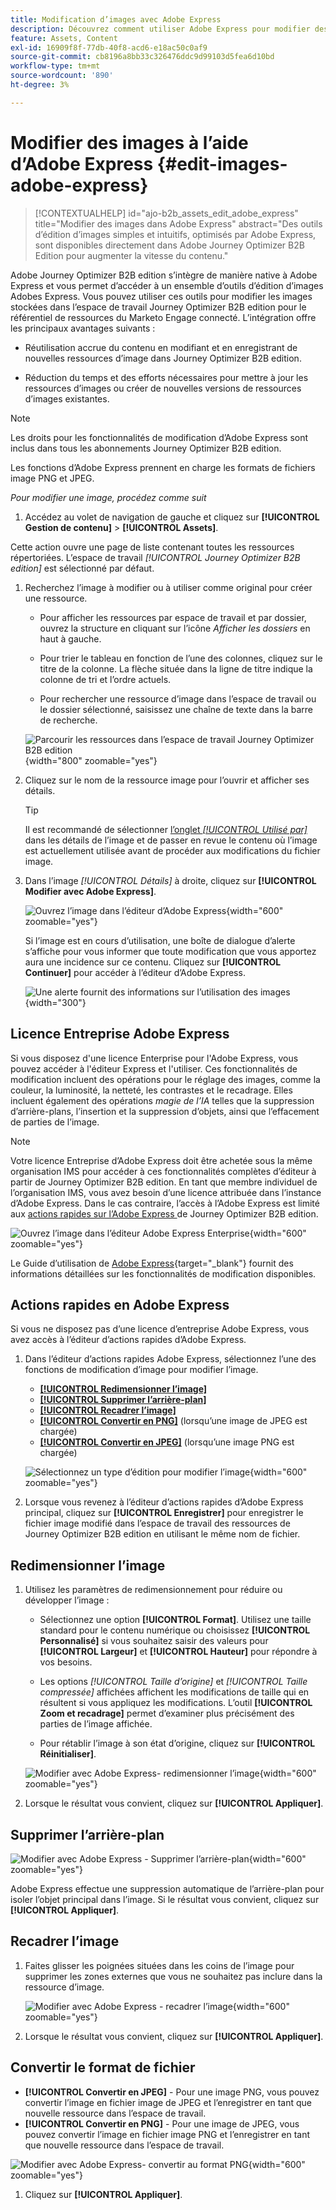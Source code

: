 ```yaml
---
title: Modification d’images avec Adobe Express
description: Découvrez comment utiliser Adobe Express pour modifier des images dans l’espace de travail Journey Optimizer B2B edition.
feature: Assets, Content
exl-id: 16909f8f-77db-40f8-acd6-e18ac50c0af9
source-git-commit: cb8196a8bb33c326476ddc9d99103d5fea6d10bd
workflow-type: tm+mt
source-wordcount: '890'
ht-degree: 3%

---
```


# Modifier des images à l’aide d’Adobe Express {#edit-images-adobe-express}

>[!CONTEXTUALHELP]
>id="ajo-b2b_assets_edit_adobe_express"
>title="Modifier des images dans Adobe Express"
>abstract="Des outils d’édition d’images simples et intuitifs, optimisés par Adobe Express, sont disponibles directement dans Adobe Journey Optimizer B2B Edition pour augmenter la vitesse du contenu."

Adobe Journey Optimizer B2B edition s’intègre de manière native à Adobe Express et vous permet d’accéder à un ensemble d’outils d’édition d’images Adobes Express. Vous pouvez utiliser ces outils pour modifier les images stockées dans l’espace de travail Journey Optimizer B2B edition pour le référentiel de ressources du Marketo Engage connecté. L’intégration offre les principaux avantages suivants :

* Réutilisation accrue du contenu en modifiant et en enregistrant de nouvelles ressources d’image dans Journey Optimizer B2B edition.

* Réduction du temps et des efforts nécessaires pour mettre à jour les ressources d’images ou créer de nouvelles versions de ressources d’images existantes.

>[!NOTE]
>
>Les droits pour les fonctionnalités de modification d’Adobe Express sont inclus dans tous les abonnements Journey Optimizer B2B edition.

Les fonctions d’Adobe Express prennent en charge les formats de fichiers image PNG et JPEG.

_Pour modifier une image, procédez comme suit_

1. Accédez au volet de navigation de gauche et cliquez sur **[!UICONTROL Gestion de contenu]** > **[!UICONTROL Assets]**.

Cette action ouvre une page de liste contenant toutes les ressources répertoriées. L’espace de travail _[!UICONTROL Journey Optimizer B2B edition]_ est sélectionné par défaut.

1. Recherchez l’image à modifier ou à utiliser comme original pour créer une ressource.

   * Pour afficher les ressources par espace de travail et par dossier, ouvrez la structure en cliquant sur l’icône _Afficher les dossiers_ en haut à gauche.

   * Pour trier le tableau en fonction de l’une des colonnes, cliquez sur le titre de la colonne. La flèche située dans la ligne de titre indique la colonne de tri et l’ordre actuels.

   * Pour rechercher une ressource d’image dans l’espace de travail ou le dossier sélectionné, saisissez une chaîne de texte dans la barre de recherche.

   ![Parcourir les ressources dans l’espace de travail Journey Optimizer B2B edition](./assets/assets-native-workspace-filtered.png){width="800" zoomable="yes"}

1. Cliquez sur le nom de la ressource image pour l’ouvrir et afficher ses détails.

   >[!TIP]
   >
   >Il est recommandé de sélectionner [l’onglet _[!UICONTROL Utilisé par]_](./marketo-engage-design-studio.md#view-asset-used-by-references) dans les détails de l’image et de passer en revue le contenu où l’image est actuellement utilisée avant de procéder aux modifications du fichier image.

1. Dans l’image _[!UICONTROL Détails]_ à droite, cliquez sur **[!UICONTROL Modifier avec Adobe Express]**.

   ![Ouvrez l’image dans l’éditeur d’Adobe Express ](./assets/assets-edit-adobe-express.png){width="600" zoomable="yes"}

   Si l’image est en cours d’utilisation, une boîte de dialogue d’alerte s’affiche pour vous informer que toute modification que vous apportez aura une incidence sur ce contenu. Cliquez sur **[!UICONTROL Continuer]** pour accéder à l’éditeur d’Adobe Express.

   ![Une alerte fournit des informations sur l’utilisation des images](./assets/assets-edit-adobe-express-usage-alert.png){width="300"}

## Licence Entreprise Adobe Express

Si vous disposez d&#39;une licence Enterprise pour l&#39;Adobe Express, vous pouvez accéder à l&#39;éditeur Express et l&#39;utiliser. Ces fonctionnalités de modification incluent des opérations pour le réglage des images, comme la couleur, la luminosité, la netteté, les contrastes et le recadrage. Elles incluent également des opérations _magie de l’IA_ telles que la suppression d’arrière-plans, l’insertion et la suppression d’objets, ainsi que l’effacement de parties de l’image.

>[!NOTE]
>
>Votre licence Entreprise d’Adobe Express doit être achetée sous la même organisation IMS pour accéder à ces fonctionnalités complètes d’éditeur à partir de Journey Optimizer B2B edition. En tant que membre individuel de l’organisation IMS, vous avez besoin d’une licence attribuée dans l’instance d’Adobe Express. Dans le cas contraire, l’accès à l’Adobe Express est limité aux [actions rapides sur l’Adobe Express ](#quick-actions-in-adobe-express) de Journey Optimizer B2B edition.

![Ouvrez l’image dans l’éditeur Adobe Express Enterprise](./assets/assets-edit-adobe-express-enterprise-editor.png){width="600" zoomable="yes"}

Le Guide d’utilisation de [Adobe Express](https://helpx.adobe.com/express/user-guide.html){target="_blank"} fournit des informations détaillées sur les fonctionnalités de modification disponibles.

## Actions rapides en Adobe Express

Si vous ne disposez pas d’une licence d’entreprise Adobe Express, vous avez accès à l’éditeur d’actions rapides d’Adobe Express.

1. Dans l’éditeur d’actions rapides Adobe Express, sélectionnez l’une des fonctions de modification d’image pour modifier l’image.

   * [**[!UICONTROL Redimensionner l’image]**](#resize-image)
   * [**[!UICONTROL Supprimer l’arrière-plan]**](#remove-background)
   * [**[!UICONTROL Recadrer l’image]**](#crop-image)
   * [**[!UICONTROL Convertir en PNG]**](#convert-file-format) (lorsqu’une image de JPEG est chargée)
   * [**[!UICONTROL Convertir en JPEG &#x200B;]**](#convert-file-format) (lorsqu’une image PNG est chargée)

   ![Sélectionnez un type d’édition pour modifier l’image](./assets/assets-edit-adobe-express-left-menu.png){width="600" zoomable="yes"}

1. Lorsque vous revenez à l’éditeur d’actions rapides d’Adobe Express principal, cliquez sur **[!UICONTROL Enregistrer]** pour enregistrer le fichier image modifié dans l’espace de travail des ressources de Journey Optimizer B2B edition en utilisant le même nom de fichier.

## Redimensionner l’image

1. Utilisez les paramètres de redimensionnement pour réduire ou développer l’image :

   * Sélectionnez une option **[!UICONTROL Format]**. Utilisez une taille standard pour le contenu numérique ou choisissez **[!UICONTROL Personnalisé]** si vous souhaitez saisir des valeurs pour **[!UICONTROL Largeur]** et **[!UICONTROL Hauteur]** pour répondre à vos besoins.

   * Les options _[!UICONTROL Taille d’origine]_ et _[!UICONTROL Taille compressée]_ affichées affichent les modifications de taille qui en résultent si vous appliquez les modifications. L’outil **[!UICONTROL Zoom et recadrage]** permet d’examiner plus précisément des parties de l’image affichée.

   * Pour rétablir l’image à son état d’origine, cliquez sur **[!UICONTROL Réinitialiser]**.

   ![Modifier avec Adobe Express- redimensionner l’image](./assets/assets-edit-adobe-express-resize-image.png){width="600" zoomable="yes"}

1. Lorsque le résultat vous convient, cliquez sur **[!UICONTROL Appliquer]**.

## Supprimer l’arrière-plan

![Modifier avec Adobe Express - Supprimer l’arrière-plan](./assets/assets-edit-adobe-express-remove-background.png){width="600" zoomable="yes"}

Adobe Express effectue une suppression automatique de l’arrière-plan pour isoler l’objet principal dans l’image. Si le résultat vous convient, cliquez sur **[!UICONTROL Appliquer]**.

## Recadrer l’image

1. Faites glisser les poignées situées dans les coins de l’image pour supprimer les zones externes que vous ne souhaitez pas inclure dans la ressource d’image.

   ![Modifier avec Adobe Express - recadrer l’image](./assets/assets-edit-adobe-express-crop-image.png){width="600" zoomable="yes"}

1. Lorsque le résultat vous convient, cliquez sur **[!UICONTROL Appliquer]**.

## Convertir le format de fichier

* **[!UICONTROL Convertir en JPEG]** - Pour une image PNG, vous pouvez convertir l’image en fichier image de JPEG et l’enregistrer en tant que nouvelle ressource dans l’espace de travail.
* **[!UICONTROL Convertir en PNG]** - Pour une image de JPEG, vous pouvez convertir l’image en fichier image PNG et l’enregistrer en tant que nouvelle ressource dans l’espace de travail.

![Modifier avec Adobe Express- convertir au format PNG](./assets/assets-edit-adobe-express-convert-to-png.png){width="600" zoomable="yes"}

1. Cliquez sur **[!UICONTROL Appliquer]**.
